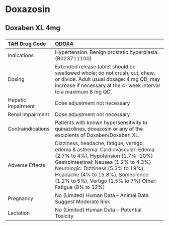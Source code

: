 # Doxazosin

## Doxaben XL 4mg

##### 

| TAH Drug Code      | [ODOX4](https://www.tahsda.org.tw/drugs/hissearch.php?drug_code=ODOX4)                                                                                                                                                                                                                            |
|:-------------------|:--------------------------------------------------------------------------------------------------------------------------------------------------------------------------------------------------------------------------------------------------------------------------------------------------|
| Indications        | Hypertension. Benign prostatic hyperplasia.(B023711100)                                                                                                                                                                                                                                           |
| Dosing             | Extended release tablet should be swallowed whole; do not crush, cut, chew, or divide. Adult usual dosage: 4 mg QD, may increase if necessary at the 4-week interval to a maximum 8 mg QD.                                                                                                        |
| Hepatic Impairment | Dose adjustment not necessary                                                                                                                                                                                                                                                                     |
| Renal Impairment   | Dose adjustment not necessary                                                                                                                                                                                                                                                                     |
| Contraindications  | Patients with known hypersensitivity to quinazolines, doxazosin or any of the excipients of Doxaben/Doxaben XL.                                                                                                                                                                                   |
| Adverse Effects    | Dizziness, headache, fatigue, vertigo, edema & asthenia. Cardiovascular: Edema (2.7% to 4%), Hypotension (1.7%-10%) Gastrointestinal: Nausea (1.2% to 4.3%) Neurologic: Dizziness (5.3% to 19%), Headache (4% to 15.8%), Somnolence (1.2% to 5%), Vertigo (1.5% to 7%) Other: Fatigue (8% to 12%) |
| Pregnancy          | No (Limited) Human Data – Animal Data Suggest Moderate Risk                                                                                                                                                                                                                                       |
| Lactation          | No (Limited) Human Data - Potential Toxicity                                                                                                                                                                                                                                                      |

